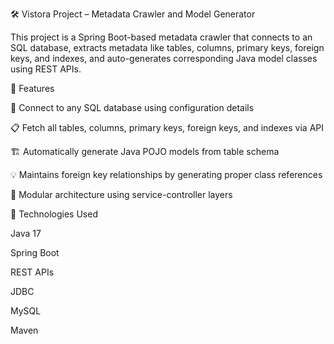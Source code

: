 
🛠️ Vistora Project – Metadata Crawler and Model Generator

This project is a Spring Boot-based metadata crawler that connects to an SQL database, extracts metadata like tables, columns, primary keys, foreign keys, and indexes, and auto-generates corresponding Java model classes using REST APIs.

📌 Features

🔌 Connect to any SQL database using configuration details

📋 Fetch all tables, columns, primary keys, foreign keys, and indexes via API

🏗️ Automatically generate Java POJO models from table schema

💡 Maintains foreign key relationships by generating proper class references

🔧 Modular architecture using service-controller layers

🧱 Technologies Used

Java 17

Spring Boot

REST APIs

JDBC

MySQL

Maven
